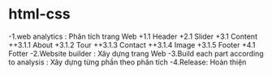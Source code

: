 # html-css

-1.web analytics : Phân tích trang Web
+1.1 Header
+2.1 Slider
+3.1 Content
++3.1.1 About
+3.1.2 Tour
++3.1.3 Contact
++3.1.4 Image
+3.1.5 Footer
+4.1 Fotter
-2.Website builder : Xây dựng trang Web
-3.Build each part according to analysis : Xây dựng từng phần theo phân tích
-4.Release: Hoàn thiện
